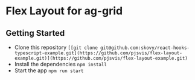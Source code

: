 # Flex Layout for ag-grid

## Getting Started

- Clone this repository `[[git clone git@github.com:skovy/react-hooks-typescript-example.git](https://github.com/pjsvis/flex-layout-example.git)](https://github.com/pjsvis/flex-layout-example.git)`
- Install the dependencies `npm install`
- Start the app `npm run start`
